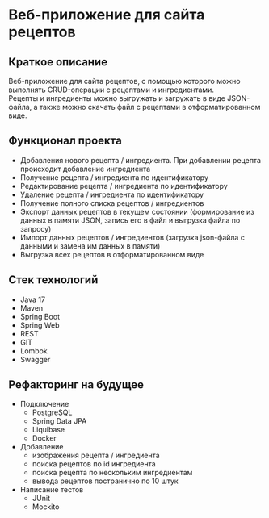 # Веб-приложение для сайта рецептов

## Краткое описание
Веб-приложение для сайта рецептов, с помощью которого можно выполнять CRUD-операции с рецептами и ингредиентами.  
Рецепты и ингредиенты можно выгружать и загружать в виде JSON-файла, а также можно скачать файл с рецептами в отформатированном виде.

## Функционал проекта
- Добавления нового рецепта / ингредиента. При добавлении рецепта происходит добавление ингредиента
- Получение рецепта / ингредиента по идентификатору
- Редактирование рецепта / ингредиента по идентификатору
- Удаление рецепта / ингредиента по идентификатору
- Получение полного списка рецептов / ингредиентов
- Экспорт данных рецептов в текущем состоянии (формирование из данных в памяти JSON, запись его в файл и выгрузка файла по запросу)
- Импорт данных рецептов / ингредиентов (загрузка json-файла с данными и замена им данных в памяти)
- Выгрузка всех рецептов в отформатированном виде

## Стек технологий
- Java 17
- Maven
- Spring Boot
- Spring Web
- REST
- GIT
- Lombok
- Swagger

## Рефакторинг на будущее
- Подключение
  - PostgreSQL 
  - Spring Data JPA 
  - Liquibase
  - Docker
- Добавление
  - изображения рецепта / ингредиента
  - поиска рецептов по id ингредиента
  - поиска рецепта по нескольким ингредиентам
  - вывода рецептов постранично по 10 штук
- Написание тестов 
  - JUnit
  - Mockito